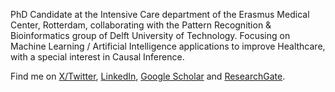 PhD Candidate at the Intensive Care department of the Erasmus Medical Center, Rotterdam, collaborating with the Pattern Recognition & Bioinformatics group of Delft University of Technology. Focusing on Machine Learning / Artificial Intelligence applications to improve Healthcare, with a special interest in Causal Inference. 

Find me on [X/Twitter](https://x.com/JimSmit_), [LinkedIn](https://www.linkedin.com/in/jim-smit-58ab7413b/), [Google Scholar](https://scholar.google.com/citations?hl=en&user=vYRPFsEAAAAJ&view_op=list_works&sortby=pubdate) and [ResearchGate](https://www.researchgate.net/profile/Jim-Smit). 
